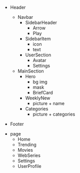 - Header

  - Navbar
    - SidebarHeader
      - Arrow
      - Play
    - SidebarItem
      - icon
      - text
    - UserSection
      - Avatar
      - Settings
  - MainSection
    - Hero
      - bg img
      - mask
      - BriefCard
    - WeeklyNew
      - picture + name
    - Categories
      - picture + categories
- Footer

<!-- pages -->

- page
  - Home
  - Trending
  - Movies
  - WebSeries
  - Settings
  - UserProfile
